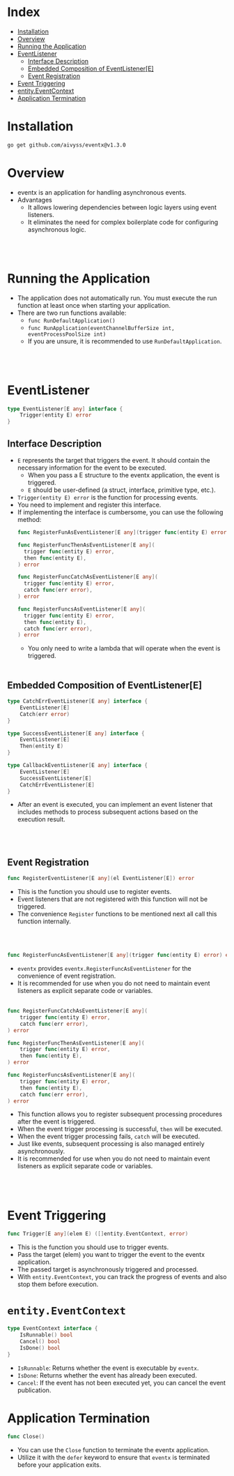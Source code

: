# Index
- [Installation](#installation)
- [Overview](#overview)
- [Running the Application](#running-the-application)
- [EventListener](#eventlistener)
  * [Interface Description](#interface-description)
  * [Embedded Composition of EventListener[E]](#embedded-composition-of-eventlistenere)
  * [Event Registration](#event-registration)
- [Event Triggering](#event-triggering)
- [entity.EventContext](#entityeventcontext)
- [Application Termination](#application-termination)

# Installation
```sh
go get github.com/aivyss/eventx@v1.3.0
```

# Overview
- eventx is an application for handling asynchronous events.
- Advantages
  - It allows lowering dependencies between logic layers using event listeners.
  - It eliminates the need for complex boilerplate code for configuring asynchronous logic.

<br>
<br>


# Running the Application
- The application does not automatically run. You must execute the run function at least once when starting your application.
- There are two run functions available:
  - `func RunDefaultApplication()`
  - `func RunApplication(eventChannelBufferSize int, eventProcessPoolSize int)`
  - If you are unsure, it is recommended to use `RunDefaultApplication`.

<br>
<br>

# EventListener
```go
type EventListener[E any] interface {
	Trigger(entity E) error
}
```

## Interface Description
- `E` represents the target that triggers the event. It should contain the necessary information for the event to be executed.
  - When you pass a E structure to the eventx application, the event is triggered.
  - `E` should be user-defined (a struct, interface, primitive type, etc.).
- `Trigger(entity E) error` is the function for processing events.
- You need to implement and register this interface.
- If implementing the interface is cumbersome, you can use the following method:
    ```go
  func RegisterFunAsEventListener[E any](trigger func(entity E) error) error
  
  func RegisterFuncThenAsEventListener[E any](
      trigger func(entity E) error,
      then func(entity E),
  ) error
  
  func RegisterFuncCatchAsEventListener[E any](
      trigger func(entity E) error,
      catch func(err error),
  ) error

  func RegisterFuncsAsEventListener[E any](
      trigger func(entity E) error,
      then func(entity E),
      catch func(err error),
  ) error
    ```
  - You only need to write a lambda that will operate when the event is triggered.
    <br>
    <br>

## Embedded Composition of EventListener[E]
```go
type CatchErrEventListener[E any] interface {
	EventListener[E]
	Catch(err error)
}

type SuccessEventListener[E any] interface {
	EventListener[E]
	Then(entity E)
}

type CallbackEventListener[E any] interface {
	EventListener[E]
	SuccessEventListener[E]
	CatchErrEventListener[E]
}
```
- After an event is executed, you can implement an event listener that includes methods to process subsequent actions based on the execution result.

<br>
<br>

## Event Registration
```go
func RegisterEventListener[E any](el EventListener[E]) error
```
- This is the function you should use to register events.
- Event listeners that are not registered with this function will not be triggered.
- The convenience `Register` functions to be mentioned next all call this function internally.
<br>
<br>

```go
func RegisterFuncAsEventListener[E any](trigger func(entity E) error) error
```
- `eventx` provides `eventx.RegisterFuncAsEventListener` for the convenience of event registration.
- It is recommended for use when you do not need to maintain event listeners as explicit separate code or variables.
  <br>
  <br>

```go
func RegisterFuncCatchAsEventListener[E any](
    trigger func(entity E) error,
    catch func(err error),
) error

func RegisterFuncThenAsEventListener[E any](
    trigger func(entity E) error,
    then func(entity E),
) error

func RegisterFuncsAsEventListener[E any](
    trigger func(entity E) error,
    then func(entity E),
    catch func(err error),
) error
```
- This function allows you to register subsequent processing procedures after the event is triggered.
- When the event trigger processing is successful, `then` will be executed.
- When the event trigger processing fails, `catch` will be executed.
- Just like events, subsequent processing is also managed entirely asynchronously.
- It is recommended for use when you do not need to maintain event listeners as explicit separate code or variables.

<br>
<br>

# Event Triggering
```go
func Trigger[E any](elem E) ([]entity.EventContext, error)
```
- This is the function you should use to trigger events.
- Pass the target (elem) you want to trigger the event to the eventx application.
- The passed target is asynchronously triggered and processed.
- With `entity.EventContext`, you can track the progress of events and also stop them before execution.

# `entity.EventContext`
```go
type EventContext interface {
    IsRunnable() bool
    Cancel() bool
    IsDone() bool
}
```
- `IsRunnable`: Returns whether the event is executable by `eventx`.
- `IsDone`: Returns whether the event has already been executed.
- `Cancel`: If the event has not been executed yet, you can cancel the event publication.

# Application Termination
```go
func Close()
```
- You can use the `Close` function to terminate the eventx application.
- Utilize it with the `defer` keyword to ensure that `eventx` is terminated before your application exits.